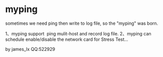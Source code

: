 # myping

sometimes we need ping then write to log file, so the "myping" was born.

1、myping support  ping mulit-host and record log file.
2、myping can schedule enable/disable the network card for Stress Test...

by james_lx 
QQ:522929
